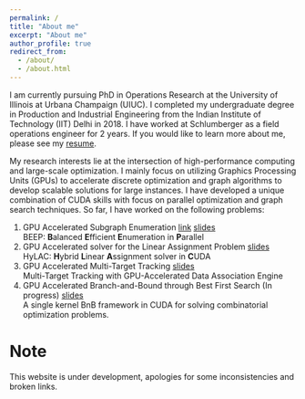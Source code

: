```yaml
---
permalink: /
title: "About me"
excerpt: "About me"
author_profile: true
redirect_from:
  - /about/
  - /about.html
---
```


I am currently pursuing PhD in Operations Research at the University of Illinois at Urbana Champaign (UIUC). I completed my undergraduate degree in Production and Industrial Engineering from the Indian Institute of Technology (IIT) Delhi in 2018. I have worked at Schlumberger as a field operations engineer for 2 years. If you would like to learn more about me, please see my [resume](files/Samiran-Kawtikwar-Resume.pdf).

My research interests lie at the intersection of high-performance computing and large-scale optimization. I mainly focus on utilizing Graphics Processing Units (GPUs) to accelerate discrete optimization and graph algorithms to develop scalable solutions for large instances. I have developed a unique combination of CUDA skills with focus on parallel optimization and graph search techniques.
So far, I have worked on the following problems:

1. GPU Accelerated Subgraph Enumeration [link](https://dl.acm.org/doi/10.1145/3605573.3605653) [slides](files/BEEP-ICPP23.pptx)\
   BEEP: **B**alanced **E**fficient **E**numeration in **P**arallel
2. GPU Accelerated solver for the Linear Assignment Problem [slides](files/HyLAC-INFORMS23.pptx)\
   HyLAC: **H**ybrid **L**inear **A**ssignment solver in **C**UDA
3. GPU Accelerated Multi-Target Tracking [slides](files/MTT-FUSION23.pptx)\
   Multi-Target Tracking with GPU-Accelerated Data Association Engine
4. GPU Accelerated Branch-and-Bound through Best First Search (In progress) [slides](files/BNB-INFORMS24.pptx)\
   A single kernel BnB framework in CUDA for solving combinatorial optimization problems.

# Note

This website is under development, apologies for some inconsistencies and broken links.
